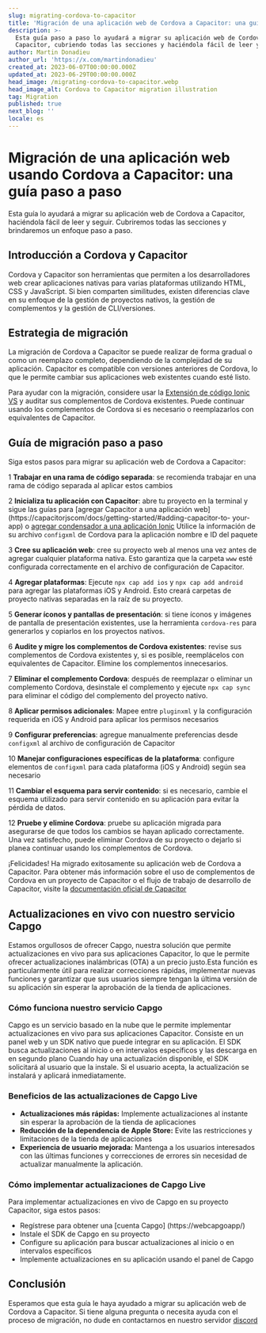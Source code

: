 ```yaml
---
slug: migrating-cordova-to-capacitor
title: 'Migración de una aplicación web de Cordova a Capacitor: una guía paso a paso'
description: >-
  Esta guía paso a paso lo ayudará a migrar su aplicación web de Cordova a
  Capacitor, cubriendo todas las secciones y haciéndola fácil de leer y seguir.
author: Martin Donadieu
author_url: 'https://x.com/martindonadieu'
created_at: 2023-06-07T00:00:00.000Z
updated_at: 2023-06-29T00:00:00.000Z
head_image: /migrating-cordova-to-capacitor.webp
head_image_alt: Cordova to Capacitor migration illustration
tag: Migration
published: true
next_blog: ''
locale: es
---
```


# Migración de una aplicación web usando Cordova a Capacitor: una guía paso a paso

Esta guía lo ayudará a migrar su aplicación web de Cordova a Capacitor, haciéndola fácil de leer y seguir. Cubriremos todas las secciones y brindaremos un enfoque paso a paso.

## Introducción a Cordova y Capacitor

Cordova y Capacitor son herramientas que permiten a los desarrolladores web crear aplicaciones nativas para varias plataformas utilizando HTML, CSS y JavaScript. Si bien comparten similitudes, existen diferencias clave en su enfoque de la gestión de proyectos nativos, la gestión de complementos y la gestión de CLI/versiones.

## Estrategia de migración

La migración de Cordova a Capacitor se puede realizar de forma gradual o como un reemplazo completo, dependiendo de la complejidad de su aplicación. Capacitor es compatible con versiones anteriores de Cordova, lo que le permite cambiar sus aplicaciones web existentes cuando esté listo.

Para ayudar con la migración, considere usar la [Extensión de código Ionic VS](https://marketplacevisualstudiocom/items/?itemName=ionicinic) y auditar sus complementos de Cordova existentes. Puede continuar usando los complementos de Cordova si es necesario o reemplazarlos con equivalentes de Capacitor.

## Guía de migración paso a paso

Siga estos pasos para migrar su aplicación web de Cordova a Capacitor:

1 **Trabajar en una rama de código separada**: se recomienda trabajar en una rama de código separada al aplicar estos cambios

2 **Inicializa tu aplicación con Capacitor**: abre tu proyecto en la terminal y sigue las guías para [agregar Capacitor a una aplicación web](https://capacitorjscom/docs/getting-started/#adding-capacitor-to- your-app) o [agregar condensador a una aplicación Ionic](https://capacitorjscom/docs/getting-started/with-ionic/#existing-ionic-project) Utilice la información de su archivo `configxml` de Cordova para la aplicación nombre e ID del paquete

3 **Cree su aplicación web**: cree su proyecto web al menos una vez antes de agregar cualquier plataforma nativa. Esto garantiza que la carpeta `www` esté configurada correctamente en el archivo de configuración de Capacitor.

4 **Agregar plataformas**: Ejecute `npx cap add ios` y `npx cap add android` para agregar las plataformas iOS y Android. Esto creará carpetas de proyecto nativas separadas en la raíz de su proyecto.

5 **Generar íconos y pantallas de presentación**: si tiene íconos y imágenes de pantalla de presentación existentes, use la herramienta `cordova-res` para generarlos y copiarlos en los proyectos nativos.

6 **Audite y migre los complementos de Cordova existentes**: revise sus complementos de Cordova existentes y, si es posible, reemplácelos con equivalentes de Capacitor. Elimine los complementos innecesarios.

7 **Eliminar el complemento Cordova**: después de reemplazar o eliminar un complemento Cordova, desinstale el complemento y ejecute `npx cap sync` para eliminar el código del complemento del proyecto nativo.

8 **Aplicar permisos adicionales**: Mapee entre `pluginxml` y la configuración requerida en iOS y Android para aplicar los permisos necesarios

9 **Configurar preferencias**: agregue manualmente preferencias desde `configxml` al archivo de configuración de Capacitor

10 **Manejar configuraciones específicas de la plataforma**: configure elementos de `configxml` para cada plataforma (iOS y Android) según sea necesario

11 **Cambiar el esquema para servir contenido**: si es necesario, cambie el esquema utilizado para servir contenido en su aplicación para evitar la pérdida de datos.

12 **Pruebe y elimine Cordova**: pruebe su aplicación migrada para asegurarse de que todos los cambios se hayan aplicado correctamente. Una vez satisfecho, puede eliminar Cordova de su proyecto o dejarlo si planea continuar usando los complementos de Cordova.

¡Felicidades! Ha migrado exitosamente su aplicación web de Cordova a Capacitor. Para obtener más información sobre el uso de complementos de Cordova en un proyecto de Capacitor o el flujo de trabajo de desarrollo de Capacitor, visite la [documentación oficial de Capacitor](https://capacitorjscom/docs/)

## Actualizaciones en vivo con nuestro servicio Capgo

Estamos orgullosos de ofrecer Capgo, nuestra solución que permite actualizaciones en vivo para sus aplicaciones Capacitor, lo que le permite ofrecer actualizaciones inalámbricas (OTA) a un precio justo.Esta función es particularmente útil para realizar correcciones rápidas, implementar nuevas funciones y garantizar que sus usuarios siempre tengan la última versión de su aplicación sin esperar la aprobación de la tienda de aplicaciones.

### Cómo funciona nuestro servicio Capgo

Capgo es un servicio basado en la nube que le permite implementar actualizaciones en vivo para sus aplicaciones Capacitor. Consiste en un panel web y un SDK nativo que puede integrar en su aplicación. El SDK busca actualizaciones al inicio o en intervalos específicos y las descarga en en segundo plano Cuando hay una actualización disponible, el SDK solicitará al usuario que la instale. Si el usuario acepta, la actualización se instalará y aplicará inmediatamente.

### Beneficios de las actualizaciones de Capgo Live

- **Actualizaciones más rápidas:** Implemente actualizaciones al instante sin esperar la aprobación de la tienda de aplicaciones
- **Reducción de la dependencia de Apple Store:** Evite las restricciones y limitaciones de la tienda de aplicaciones
- **Experiencia de usuario mejorada:** Mantenga a los usuarios interesados ​​con las últimas funciones y correcciones de errores sin necesidad de actualizar manualmente la aplicación.


### Cómo implementar actualizaciones de Capgo Live

Para implementar actualizaciones en vivo de Capgo en su proyecto Capacitor, siga estos pasos:
- Regístrese para obtener una [cuenta Capgo] (https://webcapgoapp/)
- Instale el SDK de Capgo en su proyecto
- Configure su aplicación para buscar actualizaciones al inicio o en intervalos específicos
- Implemente actualizaciones en su aplicación usando el panel de Capgo

## Conclusión

Esperamos que esta guía le haya ayudado a migrar su aplicación web de Cordova a Capacitor. Si tiene alguna pregunta o necesita ayuda con el proceso de migración, no dude en contactarnos en nuestro servidor [discord](https://discordgg/VnYRvBfgA6)